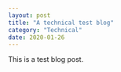```yaml
---
layout: post
title: "A technical test blog"
category: "Technical"
date: 2020-01-26
---
```

This is a test blog post. 
